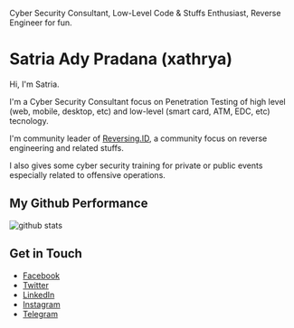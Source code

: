 Cyber Security Consultant, Low-Level Code & Stuffs Enthusiast, Reverse Engineer for fun.

# Satria Ady Pradana (xathrya)

Hi, I'm Satria. 

I'm a Cyber Security Consultant focus on Penetration Testing of high level (web, mobile, desktop, etc) and low-level (smart card, ATM, EDC, etc) tecnology.

I'm community leader of [Reversing.ID](https://reversing.id), a community focus on reverse engineering and related stuffs.

I also gives some cyber security training for private or public events especially related to offensive operations.

## My Github Performance

![github stats](https://github-readme-stats.vercel.app/api?username=xathrya&show_icons=true)

## Get in Touch

- [Facebook](https://facebook.com/xathrya)
- [Twitter](https://twitter.com/xathrya_)
- [LinkedIn](https://www.linkedin.com/in/xathrya)
- [Instagram](https://instagram.com/xathrya_)
- [Telegram](https://t.me/xathrya)
